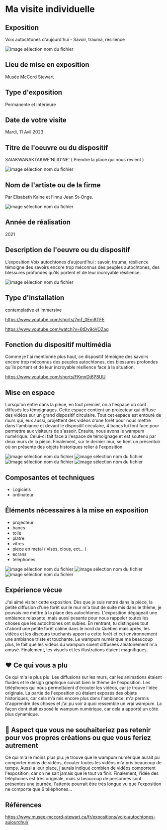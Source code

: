 # **Ma visite individuelle**

## Exposition
Voix autochtones d'aujourd'hui - Savoir, trauma, résilience

![image sélection nom du fichier](media/vi_affiche_01.jpg)

## Lieu de mise en exposition
Musée McCord Stewart

## Type d'exposition
Permanente et intérieure

## Date de votre visite
Mardi, 11 Avil 2023

## Titre de l'oeuvre ou du dispositif
SAIAKWANAKTAKWE'NÍ:IO'NE' ( Prendre la place qui nous revient )

![image sélection nom du fichier](media/vi_global_02.png)


## Nom de l'artiste ou de la firme
Par Elisabeth Kaine et l’Innu Jean St-Onge.

![image sélection nom du fichier](media/vi_cartel_01.png)

## Année de réalisation
2021

## Description de l'oeuvre ou du dispositif
L’exposition Voix autochtones d’aujourd’hui : savoir, trauma, résilience témoigne des savoirs encore trop méconnus des peuples autochtones, des blessures profondes qu’ils portent et de leur incroyable résilience.

![image sélection nom du fichier](media/vi_global_04.png)

## Type d'installation
contemplative et immersive

https://www.youtube.com/shorts/7mT_0Em8TFE

https://www.youtube.com/watch?v=6tDy9oVOZag

## Fonction du dispositif multimédia
Comme je l'ai mentionné plus haut, ce dispositif témoigne des savoirs encore trop méconnus des peuples autochtones, des blessures profondes qu’ils portent et de leur incroyable résilience face à la situation.

https://www.youtube.com/shorts/FKmnDt6P8UU

## Mise en espace
Lorsqu'on entre dans la pièce, en tout premier, on a l'espace où sont diffusés les témoignages. Cette espace contient un projecteur qui diffuse des vidéos sur un grand dispositif circulaire. Tout cet espace est entouré de murs qui, eux aussi, projettent des vidéos d'une forêt pour nous mettre dans l'ambiance et devant le dispositif circulaire, 4 bancs lui font face pour permettre aux visiteurs de s'assoir. Ensuite, nous avons le wampum numérique. Celui-ci fait face à l'espace de témoignage et est soutenu par deux murs de la pièce. Finalement, sur le dernier mur, se tient un présentoir où on présente des objets historiques relier à l'exposition.

![image sélection nom du fichier](media/vi_global_01.png)
![image sélection nom du fichier](media/vi_wampum_01.png)
![image sélection nom du fichier](media/vi_global_03.png)
![image sélection nom du fichier](media/vi_croquis.png)

## Composantes et techniques
- Logiciels
- ordinateur

## Éléments nécessaires à la mise en exposition
- projecteur
- bancs
- toile
- platre
- vitres
- piece en metal ( vises, clous, ect... )
- ecrans
- téléphones

![image sélection nom du fichier](media/vi_asset_03.png)
![image sélection nom du fichier](media/vi_asset_05.png)
![image sélection nom du fichier](media/vi_asset_06.png)

## Expérience vécue
J'ai aimé visiter cette exposition. Dès que je suis rentré dans la pièce, la petite diffusion d'une forêt sur le mur m'a tout de suite mis dans le thème, je pouvais me mettre à la place des autochtones. L'exposition dégageait une ambiance relaxante, mais aussi pesante pour nous rappeler toutes les choses que les autochtones ont subies. En rentrant, tu distingues tout d'abord une petite forêt calme dans le nord du Québec mais après, les vidéos et les discours touchants apport a cette forêt et cet environnement une ambiance triste et touchante. Le wampum numérique ma beaucoup plus, le fait que les vidéos du wampum soient diffusées aléatoirement m'a amusé. Finalement, les visuels et les illustrations étaient magnifiques.

## ❤️ Ce qui vous a plu
Ce qui m'a le plus plu: Les diffusions sur les murs, car les animations étaient fluides et le design graphique suivait bien le thème de l'exposition. Les téléphones qui nous permettaient d'écouter les vidéos, car je trouve l'idée originale. La partie de l'exposition où étaient exposés des objets historiques, car cela m’a mis encore plus dans l'ambiance, m'a  permis d'apprendre des choses et j'ai pu voir à quoi ressemble un vrai wampum. La façon dont était exposé le wampum numérique, car cela a apporté un côté plus dynamique.

## 🤔 Aspect que vous ne souhaiteriez pas retenir pour vos propres créations ou que vous feriez autrement
Ce qui m'a le moins plus plu: je trouve que le wampum numérique aurait pu comporter moins de vidéos, écouter toutes les vidéos m'a pris beaucoup de temps. Aussi a leur place, j'aurais indiqué combien de vidéos comportent l'exposition, car on ne sait jamais que le tout va finir. Finalement, l'idée des téléphones est très originale, mais si beaucoup de personnes sont présentes une journée, l'attente pourrait être très longue vu que l'exposition ne comporte que 6 téléphones...


## Références
https://www.musee-mccord-stewart.ca/fr/expositions/voix-autochtones-aujourdhui/
